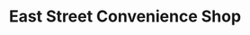 ---
title: "East Street Convenience Shop"
url: /derby/east-street-convenience-shop/
shop: convenience
---